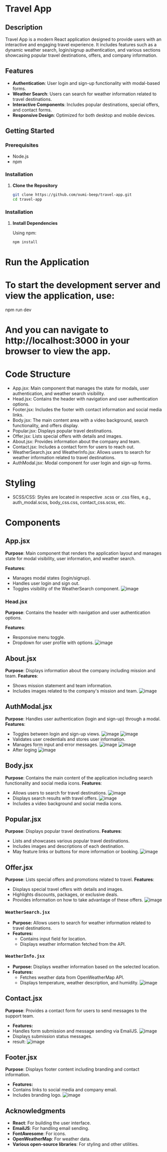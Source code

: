 # Travel App

## Description

Travel App is a modern React application designed to provide users with an interactive and engaging travel experience. It includes features such as a dynamic weather search, login/signup authentication, and various sections showcasing popular travel destinations, offers, and company information.

## Features

- **Authentication**: User login and sign-up functionality with modal-based forms.
- **Weather Search**: Users can search for weather information related to travel destinations.
- **Interactive Components**: Includes popular destinations, special offers, and contact forms.
- **Responsive Design**: Optimized for both desktop and mobile devices.

## Getting Started

### Prerequisites

- Node.js 
- npm

### Installation

1. **Clone the Repository**

   ```bash
   git clone https://github.com/oumi-beep/travel-app.git
   cd travel-app

### Installation

1. **Install Dependencies**

   Using npm:
   ```bash
   npm install
   
# Run the Application

# To start the development server and view the application, use:

npm run dev

# And you can navigate to http://localhost:3000 in your browser to view the app.

# Code Structure

- App.jsx: Main component that manages the state for modals, user authentication, and weather search visibility.
- Head.jsx: Contains the header with navigation and user authentication options.
- Footer.jsx: Includes the footer with contact information and social media links.
- Body.jsx: The main content area with a video background, search functionality, and offers display.
- Popular.jsx: Displays popular travel destinations.
- Offer.jsx: Lists special offers with details and images.
- About.jsx: Provides information about the company and team.
- Contact.jsx: Includes a contact form for users to reach out.
- WeatherSearch.jsx and WeatherInfo.jsx: Allows users to search for weather information related to travel destinations.
- AuthModal.jsx: Modal component for user login and sign-up forms.

# Styling

- SCSS/CSS: Styles are located in respective .scss or .css files, e.g., auth_modal.scss, body_css.css, contact_css.scss, etc.

# Components

## App.jsx
**Purpose**: Main component that renders the application layout and manages state for modal visibility, user information, and weather search.

**Features**:
- Manages modal states (login/signup).
- Handles user login and sign out.
- Toggles visibility of the WeatherSearch component.
![image](https://github.com/user-attachments/assets/c9faeeeb-5965-4579-9ff4-882f395f320e)

### Head.jsx

**Purpose**: Contains the header with navigation and user authentication options.

**Features**:
- Responsive menu toggle.
- Dropdown for user profile with options.
![image](https://github.com/user-attachments/assets/1df7eff8-2e82-4d50-94ea-30468e7bffce)


## About.jsx
**Purpose**: Displays information about the company including mission and team.
**Features**:
- Shows mission statement and team information.
- Includes images related to the company's mission and team.
![image](https://github.com/user-attachments/assets/46a19d91-e39f-462a-9bcc-ed9905c5810f)


## AuthModal.jsx
**Purpose**: Handles user authentication (login and sign-up) through a modal.
**Features**:
- Toggles between login and sign-up views.
![image](https://github.com/user-attachments/assets/6adc7554-5e97-4246-ac52-d62d7ba22f23)
![image](https://github.com/user-attachments/assets/ae2be714-a283-496e-8c39-9b6d03c2ebf5)
- Validates user credentials and stores user information.
- Manages form input and error messages.
![image](https://github.com/user-attachments/assets/25734d5a-5133-46f6-a533-d248d573a64c)
![image](https://github.com/user-attachments/assets/a25fc1e9-170f-427a-94c0-53a5c113830f)
- After loging
![image](https://github.com/user-attachments/assets/cd5d7e03-e971-404d-b2c9-3ca3739d800a)


## Body.jsx
**Purpose**: Contains the main content of the application including search functionality and social media icons.
**Features**:
- Allows users to search for travel destinations.
![image](https://github.com/user-attachments/assets/02f7fad5-83d7-45c4-b6e2-f2d68bad08a7)
- Displays search results with travel offers.
![image](https://github.com/user-attachments/assets/5ee307ec-bb57-4d0e-8ec2-b1f44d96a711)
- Includes a video background and social media icons.

## Popular.jsx
**Purpose**: Displays popular travel destinations.
**Features**:
- Lists and showcases various popular travel destinations.
- Includes images and descriptions of each destination.
- May feature links or buttons for more information or booking.
![image](https://github.com/user-attachments/assets/6ac408f8-8fa5-4161-aa38-702c5c4f505e)

## Offer.jsx
**Purpose**: Lists special offers and promotions related to travel.
**Features**:
- Displays special travel offers with details and images.
- Highlights discounts, packages, or exclusive deals.
- Provides information on how to take advantage of these offers.
![image](https://github.com/user-attachments/assets/36ed2c9d-3c86-4d65-92d6-b88eb72471c8)

### `WeatherSearch.jsx`
- **Purpose:** Allows users to search for weather information related to travel destinations.
- **Features:**
  - Contains input field for location.
  - Displays weather information fetched from the API.


### `WeatherInfo.jsx`
- **Purpose:** Displays weather information based on the selected location.
- **Features:**
  - Fetches weather data from OpenWeatherMap API.
  - Displays temperature, weather description, and humidity.
![image](https://github.com/user-attachments/assets/3bb9d2ff-b6ba-423a-9f1f-7ee5903e628e)


## Contact.jsx
**Purpose**: Provides a contact form for users to send messages to the support team.
- **Features:**
- Handles form submission and message sending via EmailJS.
![image](https://github.com/user-attachments/assets/d3cb2ea6-5620-4b9a-987e-795840753405)
- Displays submission status messages.
- result:
![image](https://github.com/user-attachments/assets/b8ac437b-d10f-4725-9581-4e2b08c0bbc9)

## Footer.jsx
**Purpose**: Displays footer content including branding and contact information.
- **Features:**
- Contains links to social media and company email.
- Includes branding logo.
![image](https://github.com/user-attachments/assets/2fd5561e-92dd-43a4-93d2-19f04a5fd55f)


## Acknowledgments

- **React**: For building the user interface.
- **EmailJS**: For handling email sending.
- **FontAwesome**: For icons.
- **OpenWeatherMap**: For weather data.
- **Various open-source libraries**: For styling and other utilities.



